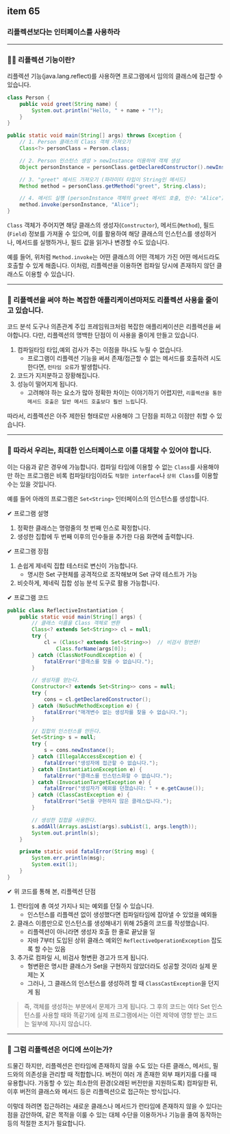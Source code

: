## item 65

### 리플렉션보다는 인터페이스를 사용하라

---

### 🙋‍♀️ 리플렉션 기능이란?

리플렉션 기능(java.lang.reflect)를 사용하면 프로그램에서 임의의 클래스에 접근할 수 있습니다.

```java
class Person {
	public void greet(String name) {
		System.out.println("Hello, " + name + "!");
	}
}
```

```java
public static void main(String[] args) throws Exception {
	// 1. Person 클래스의 Class 객체 가져오기
	Class<?> personClass = Person.class;

	// 2. Person 인스턴스 생성 > newInstance 이용하여 객체 생성
	Object personInstance = personClass.getDeclaredConstructor().newInstance();

	// 3. "greet" 메서드 가져오기 (파라미터 타입이 String인 메서드)
	Method method = personClass.getMethod("greet", String.class);

	// 4. 메서드 실행 (personInstance 객체의 greet 메서드 호출, 인수: "Alice")
	method.invoke(personInstance, "Alice");
}
```

`Class` 객체가 주어지면 해당 클래스의 생성자(`Constructor`), 메서드(`Method`), 필드(`Field`) 정보를 가져올 수 있으며,
이를 활용하여 해당 클래스의 인스턴스를 생성하거나, 메서드를 실행하거나, 필드 값을 읽거나 변경할 수도 있습니다.

예를 들어, 위처럼 `Method.invoke`는 어떤 클래스의 어떤 객체가 가진 어떤 메서드라도 호출할 수 있게 해줍니다.
이처럼, 리플렉션을 이용하면 컴파일 당시에 존재하지 않던 클래스도 이용할 수 있습니다.

---

### 🙌 리플렉션을 써야 하는 복잡한 애플리케이션마저도 리플렉션 사용을 줄이고 있습니다.

코드 분석 도구나 의존관계 주입 프레임워크처럼 복잡한 애플리케이션은 리플렉션을 써야합니다.
다만, 리플렉션의 명백한 단점이 이 사용을 줄이게 만들고 있습니다.

1. 컴파일타임 타입,예외 검사가 주는 이점을 하나도 누릴 수 없습니다.
    - 프로그램이 리플렉션 기능을 써서 존재/접근할 수 없는 메서드를 호출하려 시도한다면, `런타임 오류`가 발생합니다.
2. 코드가 지저분하고 장황해집니다.
3. 성능이 떨어지게 됩니다.
    - 고려해야 하는 요소가 많아 정확한 차이는 이야기하기 어렵지만, `리플렉션을 통한 메서드 호출은 일반 메서드 호출보다 훨씬 느립`니다.

따라서, 리플렉션은 아주 제한된 형태로만 사용해야 그 단점을 피하고 이점만 취할 수 있습니다.

---

### 🙌 따라서 우리는, 최대한 인스터페이스로 이를 대체할 수 있어야 합니다.

이는 다음과 같은 경우에 가능합니다.
컴파일 타임에 이용할 수 없는 `Class`를 사용해야만 하는 프로그램은 비록 컴파일타임이라도 `적절한 interface`나 `상위 Class`를 이용할 수는 있을 것입니다.

예를 들어 아래의 프로그램은 `Set<String>` 인터페이스의 인스턴스를 생성합니다.

✔ 프로그램 설명
1. 정확한 클래스는 명령줄의 첫 번째 인스로 확정합니다.
2. 생성한 집합에 두 번째 이후의 인수들을 추가한 다음 화면에 출력합니다.

✔ 프로그램 장점
1. 손쉽게 제네릭 집합 테스터로 변신이 가능합니다.
   - 명시한 Set 구현체를 공격적으로 조작해보며 Set 규약 테스트가 가능
2. 비슷하게, 제네릭 집합 성능 분석 도구로 활용 가능합니다.

✔ 프로그램 코드
```java
public class ReflectiveInstantiation {
	public static void main(String[] args) {
		// 클래스 이름을 Class 객체로 변환
		Class<? extends Set<String>> cl = null;
		try {
			cl = (Class<? extends Set<String>>)  // 비검사 형변환!
				Class.forName(args[0]);
		} catch (ClassNotFoundException e) {
			fatalError("클래스를 찾을 수 없습니다.");
		}

		// 생성자를 얻는다.
		Constructor<? extends Set<String>> cons = null;
		try {
			cons = cl.getDeclaredConstructor();
		} catch (NoSuchMethodException e) {
			fatalError("매개변수 없는 생성자를 찾을 수 없습니다.");
		}

		// 집합의 인스턴스를 만든다.
		Set<String> s = null;
		try {
			s = cons.newInstance();
		} catch (IllegalAccessException e) {
			fatalError("생성자에 접근할 수 없습니다.");
		} catch (InstantiationException e) {
			fatalError("클래스를 인스턴스화할 수 없습니다.");
		} catch (InvocationTargetException e) {
			fatalError("생성자가 예외를 던졌습니다: " + e.getCause());
		} catch (ClassCastException e) {
			fatalError("Set을 구현하지 않은 클래스입니다.");
		}

		// 생성한 집합을 사용한다.
		s.addAll(Arrays.asList(args).subList(1, args.length));
		System.out.println(s);
	}

	private static void fatalError(String msg) {
		System.err.println(msg);
		System.exit(1);
	}
}
```

✔ 위 코드를 통해 본, 리플렉션 단점
1. 런타임에 총 여섯 가지나 되는 예외를 던질 수 있습니다.
   - 인스턴스를 리플렉션 없이 생성했다면 컴파일타임에 잡아낼 수 있었을 예외들
2. 클래스 이름만으로 인스턴스를 생성해내기 위해 25줄의 코드를 작성했습니다.
   - 리플렉션이 아니라면 생성자 호출 한 줄로 끝났을 일
   - 자바 7부터 도입된 상위 클래스 예외인 `ReflectiveOperationException` 잡도록 할 수는 있음
3. 추가로 컴파일 시, 비검사 형변환 경고가 뜨게 됩니다.
   - 형변환은 명시한 클래스가 Set을 구현하지 않았더라도 성공할 것이라 실제 문제는 X
   - 그러나, 그 클래스의 인스턴스를 생성하려 할 때 `ClassCastException`을 던지게 됨

> 즉, 객체를 생성하는 부분에서 문제가 크게 됩니다. 그 후의 코드는 여타 Set 인스턴스를 사용할 때와 똑같기에 실제 프로그램에서는 이런 제약에 영향 받는 코드는 일부에 지나지 않습니다.

---

### 🙌 그럼 리플렉션은 어디에 쓰이는가?
드물긴 하지만, 리플렉션은 런타임에 존재하지 않을 수도 있는 다른 클래스, 메서드, 필드와의 의존성을 관리할 때 적합합니다.
버전이 여러 개 존재한 외부 패키지를 다룰 때 유용합니다. 가동할 수 있는 최소한의 환경(오래된 버전만을 지원하도록) 컴파일한 뒤, 이후 버전의 클래스와 메서드 등은 리플렉션으로 접근하는 방식입니다.

이렇데 하려면 접근하려는 새로운 클래스나 메서드가 런타임에 존재하지 않을 수 있다는 점을 감안하여, 같은 목적을 이룰 수 있는 대체 수단을 이용하거나 기능을 줄여 동작하는 등의 적절한 조치가 필요합니다.
